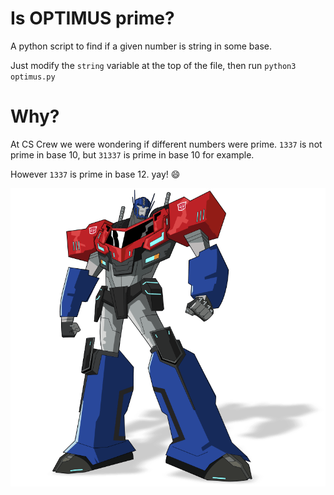 # Is OPTIMUS prime?

A python script to find if a given number is string in some base.

Just modify the `string` variable at the top of the file, then run `python3 optimus.py`

# Why?
At CS Crew we were wondering if different numbers were prime. `1337` is not prime in base 10, but `31337` is prime in base 10 for example.

However `1337` is prime in base 12. yay! :smile:

![](optimus.png)
